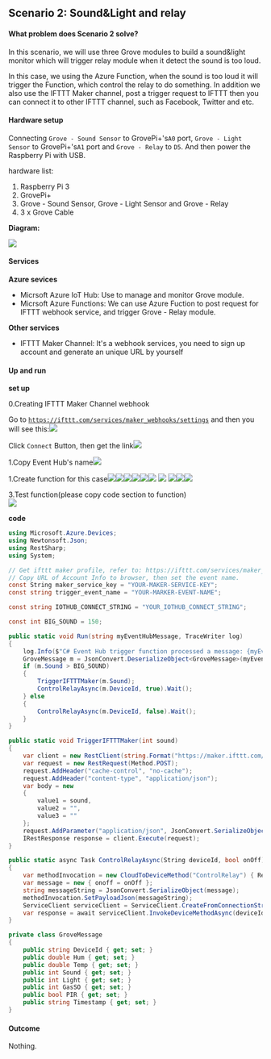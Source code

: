 ## Scenario 2: Sound&Light and relay

#### What problem does Scenario 2 solve?

In this scenario, we will use three Grove modules to build a sound&light monitor which will trigger relay module when it detect the sound is too loud.

In this case, we using the Azure Function, when the sound is too loud it will trigger the Function, which control the relay to do something. In addition we also use the IFTTT Maker channel, post a trigger request to IFTTT then you can connect it to other IFTTT channel, such as Facebook, Twitter and etc.

#### Hardware setup

Connecting `Grove - Sound Sensor` to GrovePi+'s`A0` port, `Grove - Light Sensor` to GrovePi+'s`A1` port and `Grove - Relay` to `D5`. And then power the Raspberry Pi with USB.

hardware list:

1. Raspberry Pi 3
2. GrovePi+
3. Grove - Sound Sensor, Grove - Light Sensor and Grove - Relay
4. 3 x Grove Cable

**Diagram:**

![](/assets/sound-light-azure.png)

#### Services

**Azure sevices**

* Micrsoft Azure IoT Hub: Use to manage and monitor Grove module.
* Micrsoft Azure Functions: We can use Azure Fuction to post request for IFTTT webhook service, and trigger Grove - Relay module.

**Other services**

* IFTTT Maker Channel: It's a webhook services, you need to sign up account and generate an unique URL by yourself

#### Up and run

**set up**

0.Creating IFTTT Maker Channel webhook

Go to [`https://ifttt.com/services/maker_webhooks/settings`](https://ifttt.com/services/maker_webhooks/settings) and then you will see this:![](/assets/ifttt-webhook-page.png)

Click `Connect` Button, then get the link![](/assets/ifttt-webhook-finish.png)

1.Copy Event Hub's name![](/assets/event-hub-ifttt.png)

1.Create function for this case![](/assets/create-function-for-ifttt.png)![](/assets/create-function-for-ifttt.png)![](/assets/create-function-for-ifttt.png)![](/assets/create-function-for-ifttt.png)![](/assets/create-function-for-ifttt.png)![](/assets/new-eventhub-trigger.png)  ![](/assets/new-name.png)    ![](/assets/function-coding.png)![](/assets/sound-light-relay-function-project-json.png)![](/assets/sound-light-relay-function-succeeded.png)

3.Test function\(please copy code section to function\)  
![](/assets/sound-light-ifttt.png)

**code**

```csharp
using Microsoft.Azure.Devices;
using Newtonsoft.Json;
using RestSharp;
using System;

// Get ifttt maker profile, refer to: https://ifttt.com/services/maker_webhooks/settings
// Copy URL of Account Info to browser, then set the event name.
const String maker_service_key = "YOUR-MAKER-SERVICE-KEY";
const string trigger_event_name = "YOUR-MARKER-EVENT-NAME";

const string IOTHUB_CONNECT_STRING = "YOUR_IOTHUB_CONNECT_STRING";

const int BIG_SOUND = 150;

public static void Run(string myEventHubMessage, TraceWriter log)
{
    log.Info($"C# Event Hub trigger function processed a message: {myEventHubMessage}");
    GroveMessage m = JsonConvert.DeserializeObject<GroveMessage>(myEventHubMessage);
    if (m.Sound > BIG_SOUND)
    {
        TriggerIFTTTMaker(m.Sound);
        ControlRelayAsync(m.DeviceId, true).Wait();
    } else
    {
        ControlRelayAsync(m.DeviceId, false).Wait();
    }
}

public static void TriggerIFTTTMaker(int sound)
{
    var client = new RestClient(string.Format("https://maker.ifttt.com/trigger/{0}/with/key/{1}", trigger_event_name, maker_service_key));
    var request = new RestRequest(Method.POST);
    request.AddHeader("cache-control", "no-cache");
    request.AddHeader("content-type", "application/json");
    var body = new
    {
        value1 = sound,
        value2 = "",
        value3 = ""
    };
    request.AddParameter("application/json", JsonConvert.SerializeObject(body), ParameterType.RequestBody);
    IRestResponse response = client.Execute(request);
}

public static async Task ControlRelayAsync(String deviceId, bool onOff)
{
    var methodInvocation = new CloudToDeviceMethod("ControlRelay") { ResponseTimeout = TimeSpan.FromSeconds(30) };
    var message = new { onoff = onOff };
    string messageString = JsonConvert.SerializeObject(message);
    methodInvocation.SetPayloadJson(messageString);
    ServiceClient serviceClient = ServiceClient.CreateFromConnectionString(IOTHUB_CONNECT_STRING);
    var response = await serviceClient.InvokeDeviceMethodAsync(deviceId, methodInvocation);
}

private class GroveMessage
{
    public string DeviceId { get; set; }
    public double Hum { get; set; }
    public double Temp { get; set; }
    public int Sound { get; set; }
    public int Light { get; set; }
    public int GasSO { get; set; }
    public bool PIR { get; set; }
    public string Timestamp { get; set; }
}
```

#### Outcome

Nothing.

